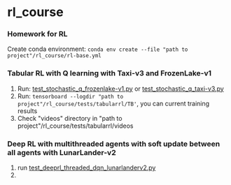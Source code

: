 # rl_course
### Homework for RL

Create conda environment: ```conda env create --file "path to project"/rl_course/rl-base.yml```

### Tabular RL with Q learning with Taxi-v3 and FrozenLake-v1 
1. Run: [test_stochastic_q_frozenlake-v1.py](tests/test_stochastic_q_frozenlake-v1.py) or [test_stochastic_q_taxi-v3.py](tests/test_stochastic_q_taxi-v3.py)
2. Run: ```tensorboard --logdir "path to project"/rl_course/tests/tabularrl/TB'```, you can current training results 
3. Check "videos" directory in "path to project"/rl_course/tests/tabularrl/videos

### Deep RL with multithreaded agents with soft update between all agents with LunarLander-v2
1. run [test_deeprl_threaded_dqn_lunarlanderv2.py](tests/test_deeprl_threaded_dqn_lunarlanderv2.py)
2. 